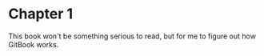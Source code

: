 # Chapter 1

This book won't be something serious to read, but for me to figure out how GitBook works.
